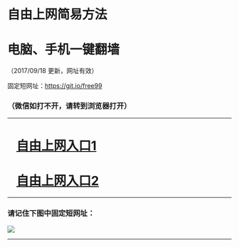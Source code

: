 ﻿# 自由上网简易方法

# 电脑、手机一键翻墙

（2017/09/18 更新，网址有效）

固定短网址：https://git.io/free99

### （微信如打不开，请转到浏览器打开）


***





# &nbsp;&nbsp; <a href="http://ft390824991.fwq-tz1005.info/fwqtz01.html?t=091800115362 " target="_blank">自由上网入口1</a>
# &nbsp;&nbsp; <a href="http://ft1277431571.fwq-tz1006.info/fwqtz02.html?t=09180019830 " target="_blank">自由上网入口2</a>
***

### 请记住下图中固定短网址：

<img src="https://s3-us-west-2.amazonaws.com/fwq-1001/yjfq-20170905okok.png" /> 


***

